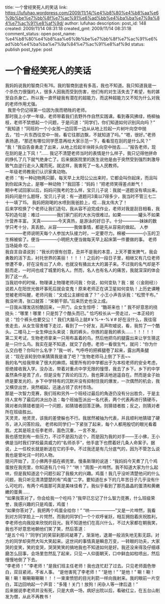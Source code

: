 title: 一个曾经笑死人的笑话
link: https://lufuhao.wordpress.com/2009/11/14/%e4%b8%80%e4%b8%aa%e6%9b%be%e7%bb%8f%e7%ac%91%e6%ad%bb%e4%ba%ba%e7%9a%84%e7%ac%91%e8%af%9d/
author: lufuhao
description: 
post_id: 148
created: 2009/11/14 08:31:18
created_gmt: 2009/11/14 08:31:18
comment_status: open
post_name: %e4%b8%80%e4%b8%aa%e6%9b%be%e7%bb%8f%e7%ac%91%e6%ad%bb%e4%ba%ba%e7%9a%84%e7%ac%91%e8%af%9d
status: publish
post_type: post

# 一个曾经笑死人的笑话

我妈妈说我的智商只有76。我的智商到底有多高，我也不知道。我只知道我是一个杀伤力很强的人，很多人因我而受到伤害，他们有的对生活失去了希望，有的甚至自杀身亡。所以我一直怀疑我有潜在的超能力，而这种超能力又不知为什么对我的老师作用尤强。  
  我至今仍记得第一位因为我而牺牲的老师。    
那时我上小学一年级，老师带着我们去野外作自然实践课。看到春风拂绿，杨柳抽枝，老师不禁想起一个问题，于是问道：“同学们，你们知道如何识别风向吗？” “我知道！”同班的一个小女孩一边回答一边从从地上捡起一片树叶向空中抛去，“捡一片东西往空中一抛，看它往那边飘，不就知道了吗。” “嗯，很好。”老师表扬道，“那还有哪位同学愿意再给大家示范一下，看看现在刮的是什么风？”    
“我！”我自告奋勇走了出来，从地上捡起半块砖头向空中抛去……“报告老师，现在刮的是上下风！”…… 我记不清楚老师当时的表情是什么样子，我只记得他拼命的挣扎了几下就气绝身亡了。后来据医院里的医生说他是由于突然受到强烈刺激导致气血逆行走火入魔而死。就这样，我害死了一名人民教师。  
一年级老师教我们认识家禽动物。    
老师：“有一种动物两只脚，每天早上太阳公公出来时，它都会叫你起床，而且叫到你起床为止，是哪一种动物？”我回答：“妈妈！”把老师笑得差点断气！  
期中考试回家以后，妈妈问我考的怎么样，宝贝儿子说：我就一道题没有填出来。 妈妈问是什么题呀，宝贝儿子说：有一道题问3乘以7得多少，我当时不管三七二十一填了15。 我妈把刚喝的水喷到我爸脸上，哎....我太伟大了！  
后来学校换了个老师让我们造句，我从容不迫完成作业，老师对我是刮目相看，我写的造句是：难过――――我们家门前的大水沟很难过。如果――――罐头不如果汁营养丰富。 天真――――今天真热，是游泳的好日子。十分――――妹妹的数学只考十分，真丢脸。从容――――我做事情，都是先从容易的做起。 人参――――老师说明天每个人参加大队接力时，一定要尽力。棉被――――小玉的卫生棉被偷了。便当――――小明把大便当做每天早上起床第一件要做的事。 老师当场毙命 哎......    
我自言自语说到：“我长的很有创意，丑并不是我的本意，上天不要发脾气，我会勇敢的活下去，衬托世界的美丽！！！！！之后的一段日子里，相继又有几位老师惨遭不幸，好在没有出了人命，也就没有捅出太大的漏子来。不过我的名气却是不胫而走，一时间也成了城里的名人。然而，名人也有名人的痛苦，我就深深的体会到了这一点。  
当我初中的时候，物理课上物理老师问我：你说，如何变轨？我：据〈〈金刚经〉〉说若人在阳世光做坏事死后就会变鬼！原来老师正在讲卫星如何变轨！上历史课睡觉被老师叫醒，老师问我：“文成公主嫁给谁了？” 小王小声告诉我：“松赞干布。” 我没听清，张口就答：“宋朝干部。”后来历史也没上成。  
一日我从理发店扮酷回来，一开门，众女生惊呼： “酷哥来也！” 我不好意思的挠挠头：“哪里！哪里！只是剪了个酷头而已。” 恰巧校长从一旁走过，一本正经的说：“捡个裤头也要交公！” 我们大脑马上就#￥%-*-%￥# 好在没什么，我往宿舍走去，从女生宿舍楼下走过，看到了一个好友，高声吹嘘说，看，我剪了一个酷头。二楼马上一女生伸出头来说：我的裤头，你拣的是我的裤头……！！！！！    
第二天考试，生物老师拿来一只用布盖着的鸟。然后他把鸟的腿露出来让学生猜这是一只什么鸟。我实在是不知道，就交了白卷。老师一看很生气，就问：“你为什么交白卷？你叫什么名字？”我一听，气呼呼的把裤腿卷了起来，露出两条腿说：“现在该轮到你来猜猜我是谁了吧？”生物老师马上倒了下去~~    
我的名气给我带来了很大的麻烦。城里所有的中学都出于为本校老师的安全考虑，拒绝接收我入学。没办法，带着对重点中学无限的憧憬，我去了乡下。乡下的中学虽然条件是苦了点，但是没有了舆论的压力，我也算活地逍遥自在。然而是金子始终是要发光的，乡下中学特有的沉默并没有抑制住我的爆发，一次偶然的机会，我又横空出世，突然崛起，迅速占领了农村市场。  
那是一次智力竞赛，我们班和另外一个班经过最后的角逐仍没有分出胜负，于是主持人宣布了最后的决出办法：每个班抽签派出一名代表，两个代表再进行猜硬币，猜对者向猜错者提问一个问题，如猜错者回答正确，则猜错者胜；反之，则猜对者所在班级胜出。    
天灵灵，地灵灵，该我的差使躲也不行。我居然被抽为代表，并且顺利地猜错了硬币，进入问答阶段。 老师和同学们一下紧张了起来，每个人都用殷切的眼光看着我。尤其是班主任李老师，面色沉重，一言不发。    
我也感觉到有一些压力，不过不是因为这个，而是因为我的对手――王小佛，王小佛是当时我们学校最具威力的“名师杀手”，他手底下也攒着好几条人命案子。据说，上一任校长就是断送在它的手中。不过我还是有几分底气的，因为不管怎么说我也是曾叱诧一时的人物。    
提问开始了，王小佛两手插在裤兜里，慢条斯理的说道：“我妈妈今天煮了几个鸡蛋放在我兜里，你知道有几个吗？” “哄！”周围一片哗然。我不知道大家为什么起哄，但是我知道这个问题引起了我极大的兴趣。鸡蛋！我几乎没听清楚他问的什么问题，我只听见清清楚楚的有“鸡蛋”二字。要知道在乡下的几年苦日子几乎没有什么可吃的，有两个鸡蛋那可真是美味佳肴了。我似乎看到了那亮晶晶的蛋清和黄嫩嫩的蛋黄……    
“如果我答对了，你会给我一个吃吗？”我早已忘记了什么智力竞赛，什么班级荣誉，我感兴趣的只是鸡蛋，鸡蛋！  
“如果你答对了，我把两个鸡蛋全给你！” “哄――――――”又是一片哗然，我看到对方同学脸上一片愕然，而我的同学们一个个欢呼雀跃，相互拥抱着庆祝胜利，李老师也向我投来欣悦的目光。我不知道他们在高兴什么，不过大家都在朝我笑，我也不好意思地朝他们笑了笑，然后答道：    
“是五个吗？”同学们的笑容刹那间凝滞了，渐渐地，退潮一般消失地无影无踪。对方的同学却突然大叫大笑起来。这世间的事情真是瞬息万变，一转眼的功夫，大家哭的变笑，笑的变哭，哭哭笑笑的搞地我也不知道如何是好。我还没来得及仔细琢磨怎么回事，会场里忽然乱了起来，只见一人仰面朝天，口中鲜血如柱喷出，然后慢慢地倒了下去。    
“李老师！” “李老师！”是我们班主任老师！我也连忙赶了过去。只见老师面色惨白，双目紧闭，不省人事。 “是他害死了李老师！” “是他！” “是他！” 唰！唰！唰！唰！唰唰唰唰唰！！！一束束愤怒的目光利箭一样向我射来。我的眼前一片空白，耳边回响起一个声音：“多隆！关门！放狗！闲杂人等一律后退！”    
后来据说李老师并没有死，只是大病一场，病好出院以后，看破红尘，在五台山削发为僧，从此不再教书！